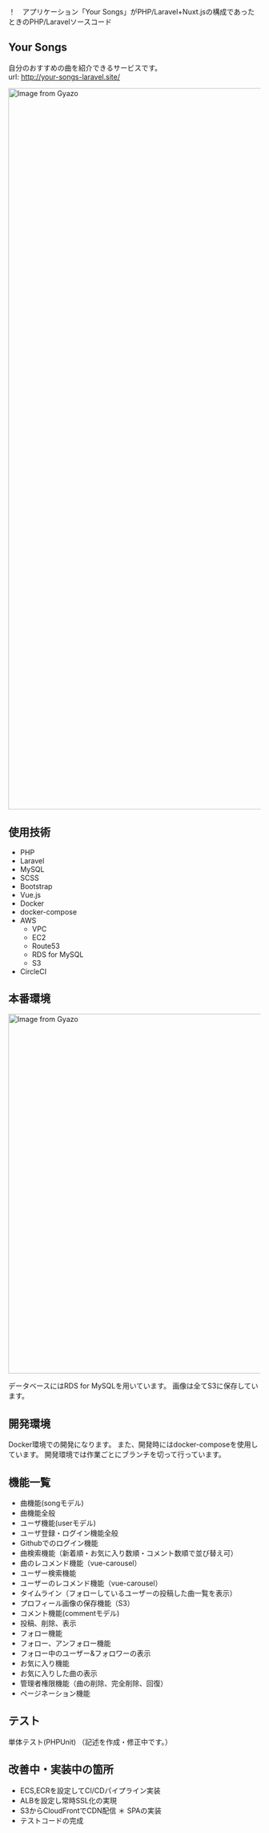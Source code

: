 ！　アプリケーション「Your Songs」がPHP/Laravel+Nuxt.jsの構成であったときのPHP/Laravelソースコード 

## Your Songs

自分のおすすめの曲を紹介できるサービスです。<br>
url: http://your-songs-laravel.site/

<a href="http://your-songs-laravel.site/"><img src="https://i.gyazo.com/5054aaad1afba85e1a2b3ad3830cc268.png" alt="Image from Gyazo" width="1440"/></a>

## 使用技術
* PHP
* Laravel
* MySQL
* SCSS
* Bootstrap
* Vue.js
* Docker
* docker-compose
* AWS
    * VPC
    * EC2
    * Route53
    * RDS for MySQL
    * S3
* CircleCI

## 本番環境
<a href="https://gyazo.com/0dbe34d3312e2140ef8ffe47b9940896"><img src="https://i.gyazo.com/0dbe34d3312e2140ef8ffe47b9940896.png" alt="Image from Gyazo" width="718"/></a>

データベースにはRDS for MySQLを用いています。
画像は全てS3に保存しています。

## 開発環境
Docker環境での開発になります。
また、開発時にはdocker-composeを使用しています。
開発環境では作業ごとにブランチを切って行っています。

## 機能一覧
* 曲機能(songモデル)
* 曲機能全般
* ユーザ機能(userモデル)
* ユーザ登録・ログイン機能全般
* Githubでのログイン機能
* 曲検索機能（新着順・お気に入り数順・コメント数順で並び替え可）
* 曲のレコメンド機能（vue-carousel）
* ユーザー検索機能
* ユーザーのレコメンド機能（vue-carousel）
* タイムライン（フォローしているユーザーの投稿した曲一覧を表示）
* プロフィール画像の保存機能（S3）
* コメント機能(commentモデル)
* 投稿、削除、表示
* フォロー機能
* フォロー、アンフォロー機能
* フォロー中のユーザー&フォロワーの表示
* お気に入り機能
* お気に入りした曲の表示
* 管理者権限機能（曲の削除、完全削除、回復）
* ページネーション機能

## テスト
単体テスト(PHPUnit)
（記述を作成・修正中です。）

## 改善中・実装中の箇所
* ECS,ECRを設定してCI/CDパイプライン実装
* ALBを設定し常時SSL化の実現
* S3からCloudFrontでCDN配信
＊ SPAの実装
* テストコードの完成 
